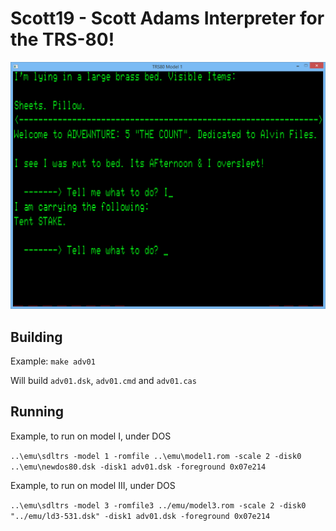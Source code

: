 # Scott19 - Scott Adams Interpreter for the TRS-80!

![](adv05.png)

## Building

Example:
`make adv01`

Will build `adv01.dsk`, `adv01.cmd` and `adv01.cas`

## Running

Example, to run on model I, under DOS

`..\emu\sdltrs -model 1 -romfile ..\emu\model1.rom -scale 2 -disk0 ..\emu\newdos80.dsk -disk1 adv01.dsk -foreground 0x07e214`

Example, to run on model III, under DOS

`..\emu\sdltrs -model 3 -romfile3 ../emu/model3.rom -scale 2 -disk0 "../emu/ld3-531.dsk" -disk1 adv01.dsk -foreground 0x07e214`














